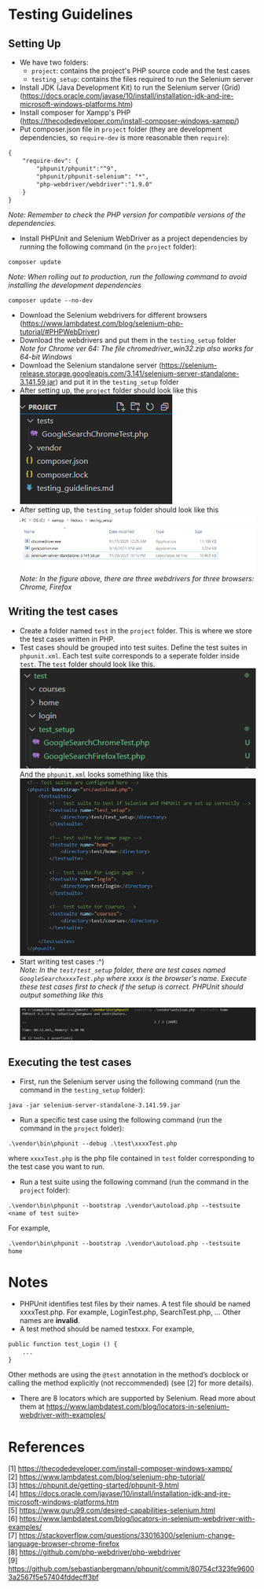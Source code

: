 # Testing Guidelines

## Setting Up
- We have two folders:
  - `project`: contains the project's PHP source code and the test cases
  - `testing_setup`: contains the files required to run the Selenium server
- Install JDK (Java Development Kit) to run the Selenium server (Grid) (https://docs.oracle.com/javase/10/install/installation-jdk-and-jre-microsoft-windows-platforms.htm)
- Install composer for Xampp's PHP (https://thecodedeveloper.com/install-composer-windows-xampp/)
- Put composer.json file in `project` folder (they are development dependencies, so `require-dev` is more reasonable then `require`): 
```
{
    "require-dev": {
        "phpunit/phpunit":"^9",
        "phpunit/phpunit-selenium": "*",
        "php-webdriver/webdriver":"1.9.0"
    }
}
```
<i>Note: Remember to check the PHP version for compatible versions of the dependencies.</i>

- Install PHPUnit and Selenium WebDriver as a project dependencies by running the following command (in the `project` folder):
```
composer update
```
<i>Note: When rolling out to production, run the following command to avoid installing the development dependencies</i>
```
composer update --no-dev
```

- Download the Selenium webdrivers for different browsers (https://www.lambdatest.com/blog/selenium-php-tutorial/#PHPWebDriver)
- Download the webdrivers and put them in the `testing_setup` folder<br>
<i>Note for Chrome ver 64: The file chromedriver_win32.zip also works for 64-bit Windows</i>
- Download the Selenium standalone server (https://selenium-release.storage.googleapis.com/3.141/selenium-server-standalone-3.141.59.jar) and put it in the `testing_setup` folder
- After setting up, the `project`  folder should look like this<br>
![project folder](./misc/project_folder.png)
- After setting up, the `testing_setup` folder should look like this<br>
![testing_setup folder](./misc/testing_setup_folder.png)
<i>Note: In the figure above, there are three webdrivers for three browsers: Chrome, Firefox</i>

## Writing the test cases
- Create a folder named `test` in the `project` folder. This is where we store the test cases written in PHP.
- Test cases should be grouped into test suites. Define the test suites in `phpunit.xml`. Each test suite corresponds to a seperate folder inside `test`. The `test` folder should look like this.<br>
![test folder](./misc/test_folder.png)
And the `phpunit.xml` looks something like this<br>
![phpunit.xml](./misc/phpunit.xml.png)
- Start writing test cases :^)<br>
<i>Note: In the `test/test_setup` folder, there are test cases named `GoogleSearchxxxxTest.php` where xxxx is the browser's name. Execute these test cases first to check if the setup is correct. PHPUnit should output something like this</i><br><br>
![test_setup output](./misc/test_setup_output.png)
 
## Executing the test cases
- First, run the Selenium server using the following command (run the command in the `testing_setup` folder):
```
java -jar selenium-server-standalone-3.141.59.jar
```
- Run a specific test case using the following command (run the command in the `project` folder):
```
.\vendor\bin\phpunit --debug .\test\xxxxTest.php
```
where `xxxxTest.php` is the php file contained in `test` folder corresponding to the test case you want to run.
- Run a test suite using the following command (run the command in the `project` folder):
```
.\vendor\bin\phpunit --bootstrap .\vendor\autoload.php --testsuite <name of test suite>
```
For example,
```
.\vendor\bin\phpunit --bootstrap .\vendor\autoload.php --testsuite home
```


# Notes
- PHPUnit identifies test files by their names. A test file should be named xxxxTest.php. For example, LoginTest.php, SearchTest.php, ... Other names are <strong>invalid</strong>.
- A test method should be named testxxx. For example,
```
public function test_Login () {
    ...
}
```
Other methods are using the `@test` annotation in the method’s docblock or calling the method explicitly (not reccommended) (see [2] for more details).
- There are 8 locators which are supported by Selenium. Read more about them at https://www.lambdatest.com/blog/locators-in-selenium-webdriver-with-examples/


# References
[1] https://thecodedeveloper.com/install-composer-windows-xampp/<br>
[2] https://www.lambdatest.com/blog/selenium-php-tutorial/<br>
[3] https://phpunit.de/getting-started/phpunit-9.html<br>
[4] https://docs.oracle.com/javase/10/install/installation-jdk-and-jre-microsoft-windows-platforms.htm<br>
[5] https://www.guru99.com/desired-capabilities-selenium.html<br>
[6] https://www.lambdatest.com/blog/locators-in-selenium-webdriver-with-examples/<br>
[7] https://stackoverflow.com/questions/33016300/selenium-change-language-browser-chrome-firefox<br>
[8] https://github.com/php-webdriver/php-webdriver<br>
[9] https://github.com/sebastianbergmann/phpunit/commit/80754cf323fe96003a2567f5e57404fddecff3bf<br>
